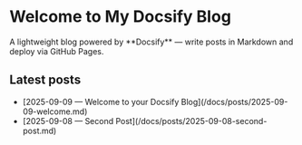 <div class="cover">
<h1>Welcome to My Docsify Blog</h1>
A lightweight blog powered by **Docsify** — write posts in Markdown and deploy via GitHub Pages.
</div>

## Latest posts
<ul class="post-list">
  <li>[2025-09-09 — Welcome to your Docsify Blog](/docs/posts/2025-09-09-welcome.md)</li>
  <li>[2025-09-08 — Second Post](/docs/posts/2025-09-08-second-post.md)</li>
</ul>
